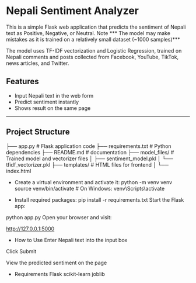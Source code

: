 # Nepali Sentiment Analyzer

This is a simple Flask web application that predicts the sentiment of Nepali text as Positive, Negative, or Neutral.
Note *** The model may make mistakes as it is trained on a relatively small dataset (~1000 samples)***

The model uses TF-IDF vectorization and Logistic Regression, trained on Nepali comments and posts collected from Facebook, YouTube, TikTok, news articles, and Twitter.


## Features

- Input Nepali text in the web form  
- Predict sentiment instantly  
- Shows result on the same page  

---

## Project Structure

├── app.py # Flask application code
├── requirements.txt # Python dependencies
├── README.md # documentation
├── model_files/ # Trained model and vectorizer files
│ ├── sentiment_model.pkl
│ └── tfidf_vectorizer.pkl
├── templates/ # HTML files for frontend
│ └── index.html


* Create a virtual environment and activate it:
python -m venv venv
source venv/bin/activate    # On Windows: venv\Scripts\activate

* Install required packages:
pip install -r requirements.txt
Start the Flask app:

python app.py
Open your browser and visit:

http://127.0.0.1:5000

* How to Use
Enter Nepali text into the input box

 Click Submit

 View the predicted sentiment on the page

* Requirements
  Flask
  scikit-learn
  joblib
